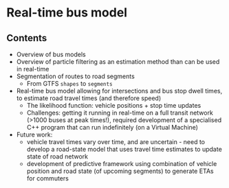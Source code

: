 # Real-time bus model

## Contents

- Overview of bus models
- Overview of particle filtering as an estimation method than can be used in real-time
- Segmentation of routes to road segments
    - From GTFS `shapes` to `segments`
- Real-time bus model allowing for intersections and bus stop dwell times, to estimate road travel times (and therefore speed)
    - The likelihood function: vehicle positions + stop time updates
    - Challenges: getting it running in real-time on a full transit network (>1000 buses at peak times!), required
    development of a specialised C++ program that can run indefinitely (on a Virtual Machine)
- Future work: 
    - vehicle travel times vary over time, and are uncertain - need to develop a road-state model that uses travel time estimates to update state of road network
    - development of predictive framework using combination of vehicle position and road state (of upcoming segments) to generate ETAs for commuters